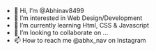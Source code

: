 - 👋 Hi, I’m @Abhinav8499
- 👀 I’m interested in Web Design/Development
- 🌱 I’m currently learning Html, CSS & Javascript
- 💞️ I’m looking to collaborate on ...
- 📫 How to reach me @abhx_nav on Instagram

<!---
Abhinav8499/Abhinav8499 is a ✨ special ✨ repository because its `README.md` (this file) appears on your GitHub profile.
You can click the Preview link to take a look at your changes.
--->
